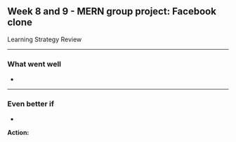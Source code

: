 ## Week 8 and 9 - MERN group project: Facebook clone
Learning Strategy Review

-----------------------
### What went well
- 


-----------------------
### Even better if

- 
**Action:** 